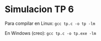 # Simulacion TP 6

Para compilar en Linux:
`gcc tp.c -o tp -lm`

En Windows (creo):
`gcc tp.c -o tp.exe -lm`

